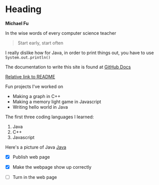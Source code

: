 # Heading
**Michael Fu**

In the wise words of every computer science teacher
>Start early, start often

I really dislike how for Java, in order to print things out, you have to use `System.out.println()`

The documentation to write this site is found at [GitHub Docs](https://docs.github.com/en/github/writing-on-github/basic-writing-and-formatting-syntax)

[Relative link to README](README.md)

Fun projects I've worked on
- Making a graph in C++
- Making a memory light game in Javascript
- Writing hello world in Java
  
The first three coding languages I learned:
1. Java
2. C++
3. Javascript

Here's a picture of Java [Java](https://miro.medium.com/max/8642/1*iIXOmGDzrtTJmdwbn7cGMw.png)

- [x] Publish web page
- [x] Make the webpage show up correctly
- [ ] Turn in the web page


